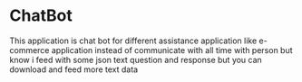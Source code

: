 # ChatBot
This application is chat bot for different assistance application like e-commerce application instead of communicate with all time with person but know i feed with some json text question and response but you can download and feed more text data
